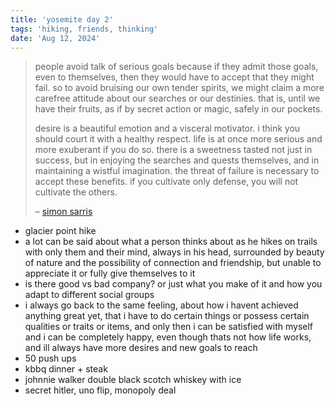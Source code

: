 ```yaml
---
title: 'yosemite day 2'
tags: 'hiking, friends, thinking'
date: 'Aug 12, 2024'
---
```


> people avoid talk of serious goals because if they admit those goals, even to themselves, then they would have to accept that they might fail. so to avoid bruising our own tender spirits, we might claim a more carefree attitude about our searches or our destinies. that is, until we have their fruits, as if by secret action or magic, safely in our pockets.
>
> desire is a beautiful emotion and a visceral motivator. i think you should court it with a healthy respect. life is at once more serious and more exuberant if you do so. there is a sweetness tasted not just in success, but in enjoying the searches and quests themselves, and in maintaining a wistful imagination. the threat of failure is necessary to accept these benefits. if you cultivate only defense, you will not cultivate the others.
>
> – [simon sarris](https://map.simonsarris.com/p/quests-failure-desire)

- glacier point hike
- a lot can be said about what a person thinks about as he hikes on trails with only them and their mind, always in his head, surrounded by beauty of nature and the possibility of connection and friendship, but unable to appreciate it or fully give themselves to it
- is there good vs bad company? or just what you make of it and how you adapt to different social groups
- i always go back to the same feeling, about how i havent achieved anything great yet, that i have to do certain things or possess certain qualities or traits or items, and only then i can be satisfied with myself and i can be completely happy, even though thats not how life works, and ill always have more desires and new goals to reach
- 50 push ups
- kbbq dinner + steak
- johnnie walker double black scotch whiskey with ice
- secret hitler, uno flip, monopoly deal
